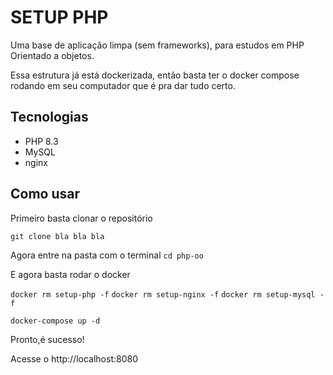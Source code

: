 # SETUP PHP

Uma base de aplicação limpa (sem frameworks), para estudos em PHP Orientado a objetos.

Essa estrutura já está dockerizada, então basta ter o docker compose rodando em seu computador que é pra dar tudo certo.

## Tecnologias

- PHP 8.3
- MySQL
- nginx

## Como usar

Primeiro basta clonar o repositório

`git clone bla bla bla`

Agora entre na pasta com o terminal 
`cd php-oo`

E agora basta rodar o docker

`docker rm setup-php -f`
`docker rm setup-nginx -f`
`docker rm setup-mysql -f`

`docker-compose up -d`

Pronto,é sucesso!

Acesse o http://localhost:8080
